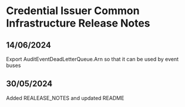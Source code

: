 # Credential Issuer Common Infrastructure Release Notes

## 14/06/2024
Export AuditEventDeadLetterQueue.Arn so that it can be used by event buses

## 30/05/2024

Added REALEASE_NOTES and updated README